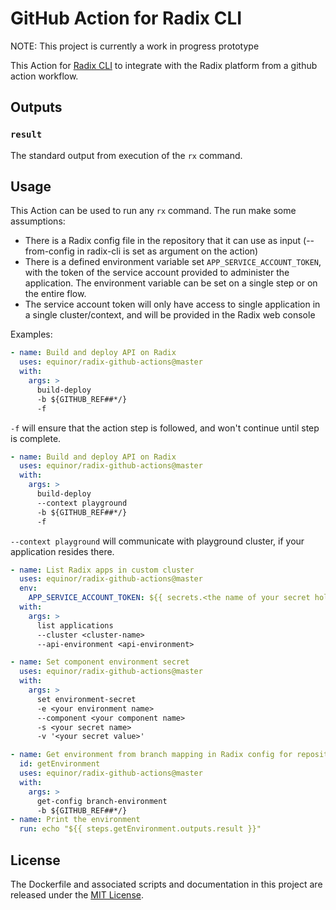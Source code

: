 # GitHub Action for Radix CLI

NOTE: This project is currently a work in progress prototype

This Action for [Radix CLI](https://github.com/equinor/radix-cli) to integrate with the Radix platform from a github action workflow.

## Outputs

### `result`

The standard output from execution of the `rx` command.

## Usage

This Action can be used to run any `rx` command. The run make some assumptions:

- There is a Radix config file in the repository that it can use as input (--from-config in radix-cli is set as argument on the action)
- There is a defined environment variable set `APP_SERVICE_ACCOUNT_TOKEN`, with the token of the service account provided to administer the application. The environment variable can be set on a single step or on the entire flow.
- The service account token will only have access to single application in a single cluster/context, and will be provided in the Radix web console

Examples:

```yaml
- name: Build and deploy API on Radix
  uses: equinor/radix-github-actions@master
  with:
    args: >
      build-deploy
      -b ${GITHUB_REF##*/}
      -f
```

`-f` will ensure that the action step is followed, and won't continue until step is complete.

```yaml
- name: Build and deploy API on Radix
  uses: equinor/radix-github-actions@master
  with:
    args: >
      build-deploy
      --context playground
      -b ${GITHUB_REF##*/}
      -f
```

`--context playground` will communicate with playground cluster, if your application resides there.

```yaml
- name: List Radix apps in custom cluster
  uses: equinor/radix-github-actions@master
  env:
    APP_SERVICE_ACCOUNT_TOKEN: ${{ secrets.<the name of your secret holding token> }}
  with:
    args: >
      list applications
      --cluster <cluster-name>
      --api-environment <api-environment>
```

```yaml
- name: Set component environment secret
  uses: equinor/radix-github-actions@master
  with:
    args: >
      set environment-secret
      -e <your environment name>
      --component <your component name>
      -s <your secret name>
      -v '<your secret value>'
```

```yaml
- name: Get environment from branch mapping in Radix config for repository
  id: getEnvironment
  uses: equinor/radix-github-actions@master
  with:
    args: >
      get-config branch-environment
      -b ${GITHUB_REF##*/}
- name: Print the environment
  run: echo "${{ steps.getEnvironment.outputs.result }}"
```

## License

The Dockerfile and associated scripts and documentation in this project are released under the [MIT License](LICENSE).

